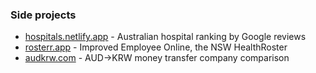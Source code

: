 ### Side projects

- [hospitals.netlify.app](https://hospitals.netlify.app) - Australian hospital ranking by Google reviews
- [rosterr.app](https://rosterr.app) - Improved Employee Online, the NSW HealthRoster
- [audkrw.com](https://audkrw.com) - AUD->KRW money transfer company comparison
